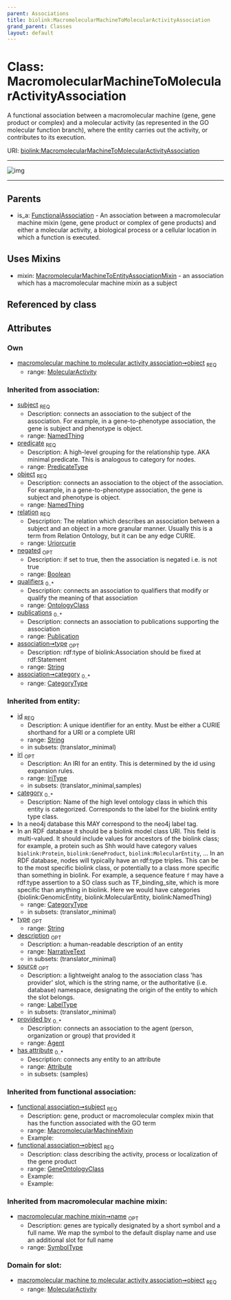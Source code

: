 ```yaml
---
parent: Associations
title: biolink:MacromolecularMachineToMolecularActivityAssociation
grand_parent: Classes
layout: default
---
```


# Class: MacromolecularMachineToMolecularActivityAssociation


A functional association between a macromolecular machine (gene, gene product or complex) and a molecular activity (as represented in the GO molecular function branch), where the entity carries out the activity, or contributes to its execution.

URI: [biolink:MacromolecularMachineToMolecularActivityAssociation](https://w3id.org/biolink/vocab/MacromolecularMachineToMolecularActivityAssociation)


---

![img](http://yuml.me/diagram/nofunky;dir:TB/class/[Publication],[OntologyClass],[MolecularActivity],[MolecularActivity]%3Cobject%201..1-%20[MacromolecularMachineToMolecularActivityAssociation%7Cpredicate(i):predicate_type;relation(i):uriorcurie;negated(i):boolean%20%3F;type(i):string%20%3F;category(i):category_type%20%2A;id(i):string;iri(i):iri_type%20%3F;name(i):label_type%20%3F;description(i):narrative_text%20%3F;source(i):label_type%20%3F],[MacromolecularMachineToMolecularActivityAssociation]uses%20-.-%3E[MacromolecularMachineToEntityAssociationMixin],[FunctionalAssociation]%5E-[MacromolecularMachineToMolecularActivityAssociation],[MacromolecularMachineToEntityAssociationMixin],[MacromolecularMachineMixin],[FunctionalAssociation],[Attribute],[Agent])

---


## Parents

 *  is_a: [FunctionalAssociation](FunctionalAssociation.md) - An association between a macromolecular machine mixin (gene, gene product or complex of gene products) and either a molecular activity, a biological process or a cellular location in which a function is executed.

## Uses Mixins

 *  mixin: [MacromolecularMachineToEntityAssociationMixin](MacromolecularMachineToEntityAssociationMixin.md) - an association which has a macromolecular machine mixin as a subject

## Referenced by class


## Attributes


### Own

 * [macromolecular machine to molecular activity association➞object](macromolecular_machine_to_molecular_activity_association_object.md)  <sub>REQ</sub>
     * range: [MolecularActivity](MolecularActivity.md)

### Inherited from association:

 * [subject](subject.md)  <sub>REQ</sub>
     * Description: connects an association to the subject of the association. For example, in a gene-to-phenotype association, the gene is subject and phenotype is object.
     * range: [NamedThing](NamedThing.md)
 * [predicate](predicate.md)  <sub>REQ</sub>
     * Description: A high-level grouping for the relationship type. AKA minimal predicate. This is analogous to category for nodes.
     * range: [PredicateType](types/PredicateType.md)
 * [object](object.md)  <sub>REQ</sub>
     * Description: connects an association to the object of the association. For example, in a gene-to-phenotype association, the gene is subject and phenotype is object.
     * range: [NamedThing](NamedThing.md)
 * [relation](relation.md)  <sub>REQ</sub>
     * Description: The relation which describes an association between a subject and an object in a more granular manner. Usually this is a term from Relation Ontology, but it can be any edge CURIE.
     * range: [Uriorcurie](types/Uriorcurie.md)
 * [negated](negated.md)  <sub>OPT</sub>
     * Description: if set to true, then the association is negated i.e. is not true
     * range: [Boolean](types/Boolean.md)
 * [qualifiers](qualifiers.md)  <sub>0..*</sub>
     * Description: connects an association to qualifiers that modify or qualify the meaning of that association
     * range: [OntologyClass](OntologyClass.md)
 * [publications](publications.md)  <sub>0..*</sub>
     * Description: connects an association to publications supporting the association
     * range: [Publication](Publication.md)
 * [association➞type](association_type.md)  <sub>OPT</sub>
     * Description: rdf:type of biolink:Association should be fixed at rdf:Statement
     * range: [String](types/String.md)
 * [association➞category](association_category.md)  <sub>0..*</sub>
     * range: [CategoryType](types/CategoryType.md)

### Inherited from entity:

 * [id](id.md)  <sub>REQ</sub>
     * Description: A unique identifier for an entity. Must be either a CURIE shorthand for a URI or a complete URI
     * range: [String](types/String.md)
     * in subsets: (translator_minimal)
 * [iri](iri.md)  <sub>OPT</sub>
     * Description: An IRI for an entity. This is determined by the id using expansion rules.
     * range: [IriType](types/IriType.md)
     * in subsets: (translator_minimal,samples)
 * [category](category.md)  <sub>0..*</sub>
     * Description: Name of the high level ontology class in which this entity is categorized. Corresponds to the label for the biolink entity type class.
 * In a neo4j database this MAY correspond to the neo4j label tag.
 * In an RDF database it should be a biolink model class URI.
This field is multi-valued. It should include values for ancestors of the biolink class; for example, a protein such as Shh would have category values `biolink:Protein`, `biolink:GeneProduct`, `biolink:MolecularEntity`, ...
In an RDF database, nodes will typically have an rdf:type triples. This can be to the most specific biolink class, or potentially to a class more specific than something in biolink. For example, a sequence feature `f` may have a rdf:type assertion to a SO class such as TF_binding_site, which is more specific than anything in biolink. Here we would have categories {biolink:GenomicEntity, biolink:MolecularEntity, biolink:NamedThing}
     * range: [CategoryType](types/CategoryType.md)
     * in subsets: (translator_minimal)
 * [type](type.md)  <sub>OPT</sub>
     * range: [String](types/String.md)
 * [description](description.md)  <sub>OPT</sub>
     * Description: a human-readable description of an entity
     * range: [NarrativeText](types/NarrativeText.md)
     * in subsets: (translator_minimal)
 * [source](source.md)  <sub>OPT</sub>
     * Description: a lightweight analog to the association class 'has provider' slot, which is the string name, or the authoritative (i.e. database) namespace, designating the origin of the entity to which the slot belongs.
     * range: [LabelType](types/LabelType.md)
     * in subsets: (translator_minimal)
 * [provided by](provided_by.md)  <sub>0..*</sub>
     * Description: connects an association to the agent (person, organization or group) that provided it
     * range: [Agent](Agent.md)
 * [has attribute](has_attribute.md)  <sub>0..*</sub>
     * Description: connects any entity to an attribute
     * range: [Attribute](Attribute.md)
     * in subsets: (samples)

### Inherited from functional association:

 * [functional association➞subject](functional_association_subject.md)  <sub>REQ</sub>
     * Description: gene, product or macromolecular complex mixin that has the function associated with the GO term
     * range: [MacromolecularMachineMixin](MacromolecularMachineMixin.md)
     * Example:    
 * [functional association➞object](functional_association_object.md)  <sub>REQ</sub>
     * Description: class describing the activity, process or localization of the gene product
     * range: [GeneOntologyClass](GeneOntologyClass.md)
     * Example:    
     * Example:    

### Inherited from macromolecular machine mixin:

 * [macromolecular machine mixin➞name](macromolecular_machine_mixin_name.md)  <sub>OPT</sub>
     * Description: genes are typically designated by a short symbol and a full name. We map the symbol to the default display name and use an additional slot for full name
     * range: [SymbolType](types/SymbolType.md)

### Domain for slot:

 * [macromolecular machine to molecular activity association➞object](macromolecular_machine_to_molecular_activity_association_object.md)  <sub>REQ</sub>
     * range: [MolecularActivity](MolecularActivity.md)

